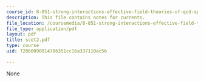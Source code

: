 ```yaml
---
course_id: 8-851-strong-interactions-effective-field-theories-of-qcd-spring-2006
description: This file contains notes for currents.
file_location: /coursemedia/8-851-strong-interactions-effective-field-theories-of-qcd-spring-2006/72860090814786351cc16a337110ac56_scet2.pdf
file_type: application/pdf
layout: pdf
title: scet2.pdf
type: course
uid: 72860090814786351cc16a337110ac56

---
```

None